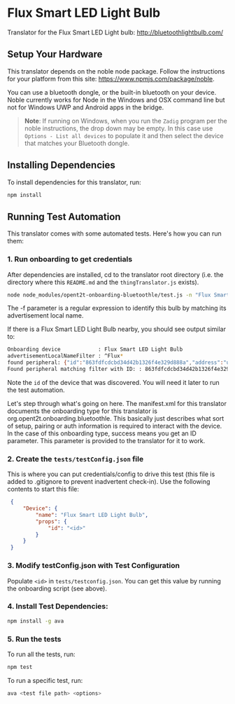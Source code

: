 # Flux Smart LED Light Bulb

Translator for the Flux Smart LED Light bulb: http://bluetoothlightbulb.com/

## Setup Your Hardware

This translator depends on the noble node package. Follow
the instructions for your platform from this site: https://www.npmjs.com/package/noble.

You can use a bluetooth dongle, or the built-in bluetooth on your device. Noble currently works for Node in the Windows and OSX command line but not for Windows UWP and Android apps in the bridge.

> <b>Note</b>: If running on Windows, when you run the `Zadig` program per the noble instructions, the drop down may be empty. In this case use `Options - List all devices` to populate it and then 
select the device that matches your Bluetooth dongle.

## Installing Dependencies
To install dependencies for this translator, run:

```bash
npm install
```

## Running Test Automation
This translator comes with some automated tests. Here's how you can run them:

### 1. Run onboarding to get credentials

After dependencies are installed, cd to the translator root directory (i.e. the directory where
this `README.md` and the `thingTranslator.js` exists).

```bash
node node_modules/opent2t-onboarding-bluetoothle/test.js -n "Flux Smart LED Light Bulb" -f "^Flux*"
```

The -f parameter is a regular expression to identify this bulb by matching its advertisement local name.

If there is a Flux Smart LED Light Bulb nearby, you should see output similar to:

```bash
Onboarding device            : Flux Smart LED Light Bulb
advertisementLocalNameFilter : ^Flux*
found peripheral: {"id":"863fdfcdcbd34d42b1326f4e329d888a","address":"unknown","addressType":"unknown","connectable":true,"advertisement":{"localName":"FluxBlue-C29C9809","serviceData":[],"serviceUuids":["fff0","ffe5","ffe0"]},"rssi":-59,"state":"disconnected"}
Found peripheral matching filter with ID: : 863fdfcdcbd34d42b1326f4e329d888a
```

Note the `id` of the device that was discovered. You will need it later to run the test automation.

Let's step through what's going on here. The manifest.xml for this translator documents the onboarding type
for this translator is org.opent2t.onboarding.bluetoothle. This basically just describes what sort of setup, pairing or
auth information is required to interact with the device. In the case of this onboarding type, success means you get
an ID parameter. This parameter is provided to the translator for it to work.

### 2. Create the `tests/testConfig.json` file
This is where you can put credentials/config to drive this test (this file is added to .gitignore
to prevent inadvertent check-in). Use the following contents to start this file:

   ```json
    {
        "Device": {
            "name": "Flux Smart LED Light Bulb",
            "props": {
                "id": "<id>"
            }
        }
    }
   ```

### 3. Modify testConfig.json with Test Configuration
Populate `<id>` in `tests/testconfig.json`. You can get this value by running the onboarding script (see above).

### 4. Install Test Dependencies:

```bash
npm install -g ava
```

### 5. Run the tests

To run all the tests, run:

```bash
npm test
```

To run a specific test, run:

```bash
ava <test file path> <options>
```

